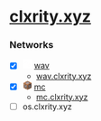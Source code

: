 # [clxrity.xyz](https://clxrity.xyz)

### Networks

- [x] <img src="./public/wav.png" width="16" /> [wav](https://github.com/clxrityy/clxrity.xyz/tree/wav)
    - [wav.clxrity.xyz](https://wav.clxrity.xyz)
- [x] <img src="./public/mc.png" width="16" /> [mc](https://github.com/clxrityy/clxrity.xyz/tree/mc)
    - [mc.clxrity.xyz](https://mc.clxrity.xyz)
- [ ] os.clxrity.xyz